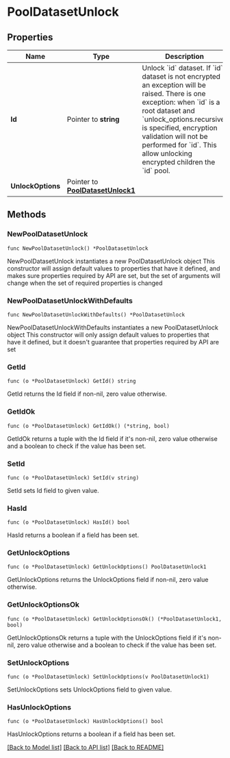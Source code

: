 # PoolDatasetUnlock

## Properties

Name | Type | Description | Notes
------------ | ------------- | ------------- | -------------
**Id** | Pointer to **string** | Unlock &#x60;id&#x60; dataset. If &#x60;id&#x60; dataset is not encrypted an exception will be raised. There is one exception: when &#x60;id&#x60; is a root dataset and &#x60;unlock_options.recursive&#x60; is specified, encryption validation will not be performed for &#x60;id&#x60;. This allow unlocking encrypted children the &#x60;id&#x60; pool. | [optional] 
**UnlockOptions** | Pointer to [**PoolDatasetUnlock1**](PoolDatasetUnlock1.md) |  | [optional] 

## Methods

### NewPoolDatasetUnlock

`func NewPoolDatasetUnlock() *PoolDatasetUnlock`

NewPoolDatasetUnlock instantiates a new PoolDatasetUnlock object
This constructor will assign default values to properties that have it defined,
and makes sure properties required by API are set, but the set of arguments
will change when the set of required properties is changed

### NewPoolDatasetUnlockWithDefaults

`func NewPoolDatasetUnlockWithDefaults() *PoolDatasetUnlock`

NewPoolDatasetUnlockWithDefaults instantiates a new PoolDatasetUnlock object
This constructor will only assign default values to properties that have it defined,
but it doesn't guarantee that properties required by API are set

### GetId

`func (o *PoolDatasetUnlock) GetId() string`

GetId returns the Id field if non-nil, zero value otherwise.

### GetIdOk

`func (o *PoolDatasetUnlock) GetIdOk() (*string, bool)`

GetIdOk returns a tuple with the Id field if it's non-nil, zero value otherwise
and a boolean to check if the value has been set.

### SetId

`func (o *PoolDatasetUnlock) SetId(v string)`

SetId sets Id field to given value.

### HasId

`func (o *PoolDatasetUnlock) HasId() bool`

HasId returns a boolean if a field has been set.

### GetUnlockOptions

`func (o *PoolDatasetUnlock) GetUnlockOptions() PoolDatasetUnlock1`

GetUnlockOptions returns the UnlockOptions field if non-nil, zero value otherwise.

### GetUnlockOptionsOk

`func (o *PoolDatasetUnlock) GetUnlockOptionsOk() (*PoolDatasetUnlock1, bool)`

GetUnlockOptionsOk returns a tuple with the UnlockOptions field if it's non-nil, zero value otherwise
and a boolean to check if the value has been set.

### SetUnlockOptions

`func (o *PoolDatasetUnlock) SetUnlockOptions(v PoolDatasetUnlock1)`

SetUnlockOptions sets UnlockOptions field to given value.

### HasUnlockOptions

`func (o *PoolDatasetUnlock) HasUnlockOptions() bool`

HasUnlockOptions returns a boolean if a field has been set.


[[Back to Model list]](../README.md#documentation-for-models) [[Back to API list]](../README.md#documentation-for-api-endpoints) [[Back to README]](../README.md)


